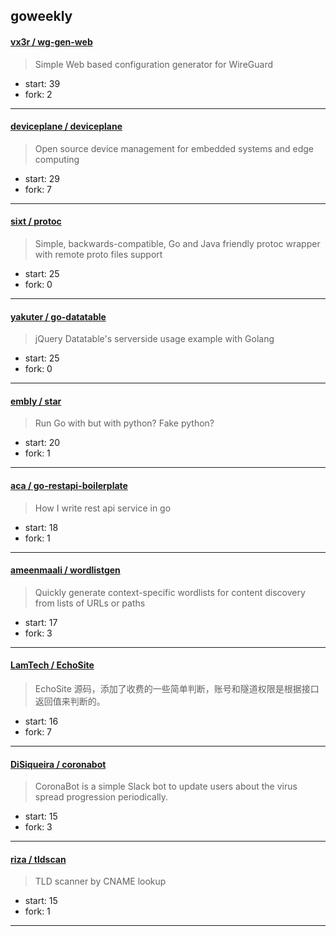 ## goweekly

#### [vx3r / wg-gen-web](https://github.com/vx3r/wg-gen-web)

> Simple Web based configuration generator for WireGuard

+ start: 39
+ fork: 2

----


#### [deviceplane / deviceplane](https://github.com/deviceplane/deviceplane)

> Open source device management for embedded systems and edge computing

+ start: 29
+ fork: 7

----


#### [sixt / protoc](https://github.com/sixt/protoc)

> Simple, backwards-compatible, Go and Java friendly protoc wrapper with remote proto files support

+ start: 25
+ fork: 0

----


#### [yakuter / go-datatable](https://github.com/yakuter/go-datatable)

> jQuery Datatable's serverside usage example with Golang

+ start: 25
+ fork: 0

----


#### [embly / star](https://github.com/embly/star)

> Run Go with but with python? Fake python?

+ start: 20
+ fork: 1

----


#### [aca / go-restapi-boilerplate](https://github.com/aca/go-restapi-boilerplate)

> How I write rest api service in go

+ start: 18
+ fork: 1

----


#### [ameenmaali / wordlistgen](https://github.com/ameenmaali/wordlistgen)

> Quickly generate context-specific wordlists for content discovery from lists of URLs or paths

+ start: 17
+ fork: 3

----


#### [LamTech / EchoSite](https://github.com/LamTech/EchoSite)

> EchoSite 源码，添加了收费的一些简单判断，账号和隧道权限是根据接口返回值来判断的。

+ start: 16
+ fork: 7

----


#### [DiSiqueira / coronabot](https://github.com/DiSiqueira/coronabot)

> CoronaBot is a simple Slack bot to update users about the virus spread progression periodically.

+ start: 15
+ fork: 3

----


#### [riza / tldscan](https://github.com/riza/tldscan)

> TLD scanner by CNAME lookup

+ start: 15
+ fork: 1

----

